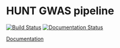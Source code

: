 # HUNT GWAS pipeline

[![Build Status](https://travis-ci.org/hunt-genes/hunt-gwas-pipeline.svg?branch=master)](https://travis-ci.org/hunt-genes/hunt-gwas-pipeline) [![Documentation Status](https://readthedocs.org/projects/hunt-gwas/badge/?version=latest)](http://hunt-gwas.readthedocs.io/en/latest/?badge=latest)

[Documentation](http://hunt-gwas.readthedocs.io/)

